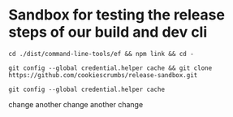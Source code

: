 # Sandbox for testing the release steps of our build and dev cli

`cd ./dist/command-line-tools/ef && npm link && cd -`

`git config --global credential.helper cache && git clone https://github.com/cookiescrumbs/release-sandbox.git`

`git config --global credential.helper cache`

change 
another change
another change
